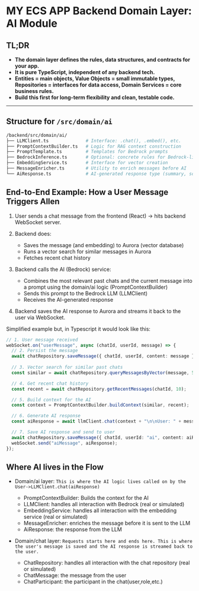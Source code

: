 # MY ECS APP Backend Domain Layer: AI Module

## TL;DR

* **The domain layer defines the rules, data structures, and contracts for your app.**
* **It is pure TypeScript, independent of any backend tech.**
* **Entities = main objects, Value Objects = small immutable types, Repositories = interfaces for data access, Domain Services = core business rules.**
* **Build this first for long-term flexibility and clean, testable code.**

---

## Structure for `/src/domain/ai`

```bash
/backend/src/domain/ai/
├── LLMClient.ts              # Interface: .chat(), .embed(), etc.
├── PromptContextBuilder.ts   # Logic for RAG context construction
├── PromptTemplate.ts         # Templates for Bedrock prompts
├── BedrockInference.ts       # Optional: concrete rules for Bedrock-like models
├── EmbeddingService.ts       # Interface for vector creation
├── MessageEnricher.ts        # Utility to enrich messages before AI
└── AiResponse.ts             # AI-generated response type (summary, source refs, etc.)
```

## End-to-End Example: How a User Message Triggers Allen 

1. User sends a chat message from the frontend (React) → hits backend WebSocket server.

2. Backend does:

    - Saves the message (and embedding) to Aurora (vector database)
    - Runs a vector search for similar messages in Aurora
    - Fetches recent chat history

3. Backend calls the AI (Bedrock) service:

    - Combines the most relevant past chats and the current message into a prompt using the domain/ai logic (PromptContextBuilder)
    - Sends this prompt to the Bedrock LLM (LLMClient)
    - Receives the AI-generated response

4. Backend saves the AI response to Aurora and streams it back to the user via WebSocket.

Simplified example but, in Typescript it would look like this:

```typescript
// 1. User message received
webSocket.on("userMessage", async (chatId, userId, message) => {
  // 2. Persist the message
  await chatRepository.saveMessage({ chatId, userId, content: message });
  
  // 3. Vector search for similar past chats
  const similar = await chatRepository.queryMessagesByVector(message, 5);

  // 4. Get recent chat history
  const recent = await chatRepository.getRecentMessages(chatId, 10);

  // 5. Build context for the AI
  const context = PromptContextBuilder.buildContext(similar, recent);

  // 6. Generate AI response
  const aiResponse = await llmClient.chat(context + "\n\nUser: " + message);

  // 7. Save AI response and send to user
  await chatRepository.saveMessage({ chatId, userId: "ai", content: aiResponse });
  webSocket.send("aiMessage", aiResponse);
});
```

## Where AI lives in the Flow 

* Domain/ai layer: `This is where the AI logic lives called on by the User->LLMClient.chat(aiResponse)`

    - PromptContextBuilder: Builds the context for the AI
    - LLMClient: handles all interaction with Bedrock (real or simulated)
    - EmbeddingService: handles all interaction with the embedding service (real or simulated)
    - MessageEnricher: enriches the message before it is sent to the LLM
    - AiResponse: the response from the LLM

* Domain/chat layer: `Requests starts here and ends here. This is where the user's message is saved and the AI response is streamed back to the user.`

    - ChatRepository: handles all interaction with the chat repository (real or simulated)
    - ChatMessage: the message from the user
    - ChatParticipant: the participant in the chat(user,role,etc.)